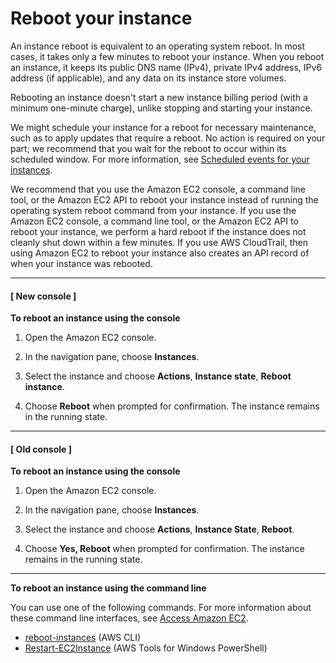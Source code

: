 # Reboot your instance<a name="ec2-instance-reboot"></a>

An instance reboot is equivalent to an operating system reboot\. In most cases, it takes only a few minutes to reboot your instance\. When you reboot an instance, it keeps its public DNS name \(IPv4\), private IPv4 address, IPv6 address \(if applicable\), and any data on its instance store volumes\.

Rebooting an instance doesn't start a new instance billing period \(with a minimum one\-minute charge\), unlike stopping and starting your instance\.

We might schedule your instance for a reboot for necessary maintenance, such as to apply updates that require a reboot\. No action is required on your part; we recommend that you wait for the reboot to occur within its scheduled window\. For more information, see [Scheduled events for your instances](monitoring-instances-status-check_sched.md)\.

We recommend that you use the Amazon EC2 console, a command line tool, or the Amazon EC2 API to reboot your instance instead of running the operating system reboot command from your instance\. If you use the Amazon EC2 console, a command line tool, or the Amazon EC2 API to reboot your instance, we perform a hard reboot if the instance does not cleanly shut down within a few minutes\. If you use AWS CloudTrail, then using Amazon EC2 to reboot your instance also creates an API record of when your instance was rebooted\.

------
#### [ New console ]

**To reboot an instance using the console**

1. Open the Amazon EC2 console\.

1. In the navigation pane, choose **Instances**\.

1. Select the instance and choose **Actions**, **Instance state**, **Reboot instance**\.

1. Choose **Reboot** when prompted for confirmation\. The instance remains in the running state\. 

------
#### [ Old console ]

**To reboot an instance using the console**

1. Open the Amazon EC2 console\.

1. In the navigation pane, choose **Instances**\.

1. Select the instance and choose **Actions**, **Instance State**, **Reboot**\.

1. Choose **Yes, Reboot** when prompted for confirmation\. The instance remains in the running state\.

------

**To reboot an instance using the command line**

You can use one of the following commands\. For more information about these command line interfaces, see [Access Amazon EC2](concepts.md#access-ec2)\.
+ [reboot\-instances](https://docs.aws.amazon.com/cli/latest/reference/ec2/reboot-instances.html) \(AWS CLI\)
+ [Restart\-EC2Instance](https://docs.aws.amazon.com/powershell/latest/reference/items/Restart-EC2Instance.html) \(AWS Tools for Windows PowerShell\)